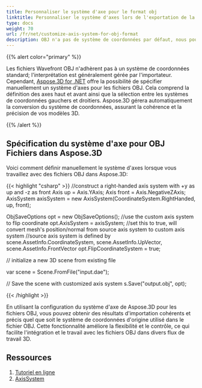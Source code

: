 ```yaml
---
title: Personnaliser le système d'axe pour le format obj
linktitle: Personnaliser le système d'axes lors de l'exportation de la scène au format OBJ
type: docs
weight: 70
url: /fr/net/customize-axis-system-for-obj-format
description: OBJ n'a pas de système de coordonnées par défaut, nous pouvons définir manuellement le système d'axe pour cela.
---
```

{{% alert color="primary" %}} 

Les fichiers Wavefront OBJ n'adhèrent pas à un système de coordonnées standard; l'interprétation est généralement gérée par l'importateur. Cependant, [Aspose.3D for .NET](https://products.aspose.com/3d/net/) offre la possibilité de spécifier manuellement un système d'axes pour les fichiers OBJ. Cela comprend la définition des axes haut et avant ainsi que la sélection entre les systèmes de coordonnées gauchers et droitiers. Aspose.3D gérera automatiquement la conversion du système de coordonnées, assurant la cohérence et la précision de vos modèles 3D.


{{% /alert %}} 
##  **Spécification du système d'axe pour OBJ Fichiers dans Aspose.3D**

Voici comment définir manuellement le système d'axes lorsque vous travaillez avec des fichiers OBJ dans Aspose.3D:

{{< highlight "csharp" >}}
//construct a right-handed axis system with +y as up and -z as front
Axis up = Axis.YAxis;
Axis front = Axis.NegativeZAxis;
AxisSystem axisSystem = new AxisSystem(CoordinateSystem.RightHanded, up, front);

ObjSaveOptions opt = new ObjSaveOptions();
//use the custom axis system to flip coordinate
opt.AxisSystem = axisSystem;
//set this to true, will convert mesh's position/normal from source axis system to custom axis system
//source axis system is defined by scene.AssetInfo.CoordinateSystem, scene.AssetInfo.UpVector, scene.AssetInfo.FrontVector
opt.FlipCoordinateSystem = true;

 // initialize a new 3D scene from existing file

var scene = Scene.FromFile("input.dae");

// Save the scene with customized axis system
s.Save("output.obj", opt);

{{< /highlight >}}

En utilisant la configuration du système d'axe de Aspose.3D pour les fichiers OBJ, vous pouvez obtenir des résultats d'importation cohérents et précis quel que soit le système de coordonnées d'origine utilisé dans le fichier OBJ. Cette fonctionnalité améliore la flexibilité et le contrôle, ce qui facilite l'intégration et le travail avec les fichiers OBJ dans divers flux de travail 3D.

##  **Ressources**

1. [Tutoriel en ligne](https://products.aspose.com/3d/tutorial/)
2. [AxisSystem](https://reference.aspose.com/3d/net/aspose.threed/axissystem/)